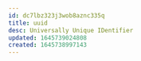 ```yaml
---
id: dc7lbz323j3wob8aznc335q
title: uuid
desc: Universally Unique IDentifier
updated: 1645739024808
created: 1645738997143
---
```



